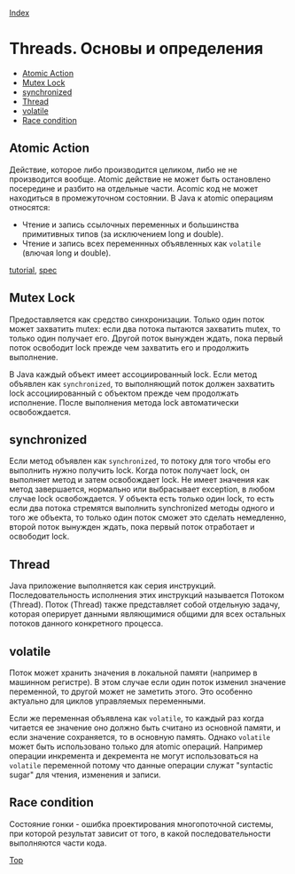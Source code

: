 [Index](README.md)

Threads. Основы и определения
=============================

* [Atomic Action](#atomic-action)
* [Mutex Lock](#mutex-lock)
* [synchronized](#synchronized)
* [Thread](#Thread)
* [volatile](#volatile)
* [Race condition](#race-condition)


Atomic Action
-------------
Действие, которое либо производится целиком, либо не не производится вообще. Atomic действие не может быть остановлено посередине и разбито на отдельные части. Acomic код не может находиться в промежуточном состоянии. В Java к atomic операциям относятся:
* Чтение и запись ссылочных переменных и большинства примитивных типов (за исключением long и double).
* Чтение и запись всех переменнных объявленных как `volatile` (влючая long и double).

[tutorial](https://docs.oracle.com/javase/tutorial/essential/concurrency/atomic.html), [spec](https://docs.oracle.com/javase/specs/jls/se8/html/jls-17.html#jls-17.7)

Mutex Lock
----------
Предоставляется как средство синхронизации. Только один поток может захватить mutex: если два потока пытаются захватить mutex, то только один получает его. Другой поток вынужден ждать, пока первый поток освободит lock прежде чем захватить его и продолжить выполнение.

В Java каждый объект имеет ассоциированный lock. Если метод объявлен как `synchronized`, то выполняющий поток должен захватить lock ассоциированный с объектом прежде чем продолжать исполнение. После выполнения метода lock автоматически освобождается.

synchronized
------------
Если метод объявлен как `synchronized`, то потоку для того чтобы его выполнить нужно получить lock. Когда поток получает lock, он выполняет метод и затем освобождает lock. Не имеет значения как метод завершается, нормально или выбрасывает exception, в любом случае lock освобождается. У объекта есть только один lock, то есть если два потока стремятся выполнить synchronized методы одного и того же объекта, то только один поток сможет это сделать немедленно, второй поток вынужден ждать, пока первый поток отработает и освободит lock.

Thread
------
Java приложение выполняется как серия инструкций. Последовательность исполнения этих инструкций называется Потоком (Thread). Поток (Thread) также представляет собой отдельную задачу, которая оперирует данными являющимися общими для всех остальных потоков данного конкретного процесса.

volatile
--------
Поток может хранить значения в локальной памяти (например в машинном регистре). В этом случае если один поток изменил значение переменной, то другой может не заметить этого. Это особенно актуально для циклов управляемых переменными.

Если же переменная объявлена как `volatile`, то каждый раз когда читается ее значение оно должно быть считано из основной памяти, и если значение сохраняется, то в основную память. Однако `volatile` может быть использовано только для atomic операций. Например операции инкремента и декремента не могут использоваться на `volatile` переменной потому что данные операции служат "syntactic sugar" для чтения, изменения и записи.

Race condition
--------------
Состояние гонки - ошибка проектирования многопоточной системы, при которой результат зависит от того, в какой последовательности выполняются части кода.


[Top](#threads-)
